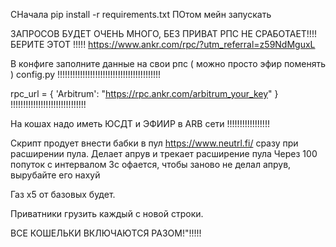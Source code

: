 СНачала pip install -r requirements.txt ПОтом мейн запускать

ЗАПРОСОВ БУДЕТ ОЧЕНЬ МНОГО, БЕЗ ПРИВАТ РПС НЕ СРАБОТАЕТ!!!! БЕРИТЕ ЭТОТ !!!!! https://www.ankr.com/rpc/?utm_referral=z59NdMguxL

В конфиге заполните данные на свои рпс ( можно просто эфир поменять ) config.py !!!!!!!!!!!!!!!!!!!!!!!!!!!!!!!!!!!!!!!!!

rpc_url = { 'Arbitrum': "https://rpc.ankr.com/arbitrum_your_key" }   !!!!!!!!!!!!!!!!!!!!!!!!!!!!!!

На кошах надо иметь ЮСДТ и ЭФИИР в ARB сети !!!!!!!!!!!!!!!!!

Скрипт продует внести бабки в пул https://www.neutrl.fi/ сразу при расширении пула. Делает апрув и трекает расширение пула Через 100 попуток с интервалом 3с офается, чтобы заново не делал апрув, вырубайте его нахуй

Газ х5 от базовых будет.

Приватники грузить каждый с новой строки.

ВСЕ КОШЕЛЬКИ ВКЛЮЧАЮТСЯ РАЗОМ!"!!!!!
